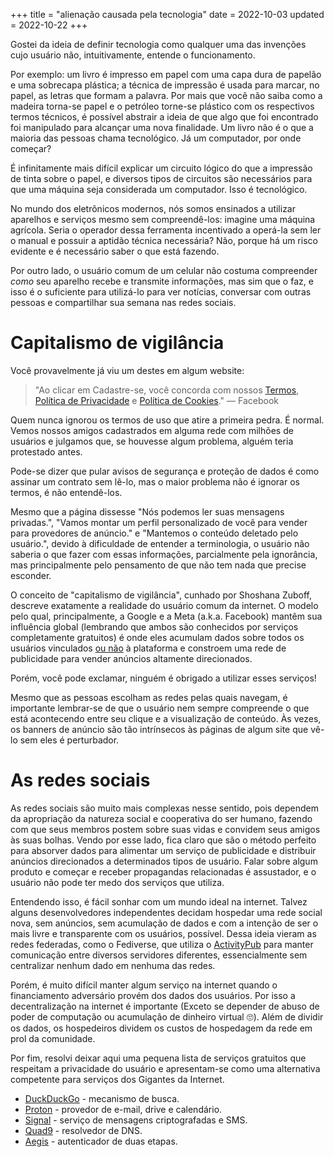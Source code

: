 +++
title = "alienação causada pela tecnologia"
date = 2022-10-03
updated = 2022-10-22
+++

Gostei da ideia de definir tecnologia como qualquer uma das invenções cujo usuário não, intuitivamente, entende o funcionamento. 

Por exemplo: um livro é impresso em papel com uma capa dura de papelão e uma sobrecapa plástica; a técnica de impressão é usada para marcar, no papel, as letras que formam a palavra. Por mais que você não saiba como a madeira torna-se papel e o petróleo torne-se plástico com os respectivos termos técnicos, é possível abstrair a ideia de que algo que foi encontrado foi manipulado para alcançar uma nova finalidade. Um livro não é o que a maioria das pessoas chama tecnológico. Já um computador, por onde começar? 

É infinitamente mais difícil explicar um circuito lógico do que a impressão de tinta sobre o papel, e diversos tipos de circuitos são necessários para que uma máquina seja considerada um computador. Isso é tecnológico.

No mundo dos eletrônicos modernos, nós somos ensinados a utilizar aparelhos e serviços mesmo sem compreendê-los: imagine uma máquina agrícola. Seria o operador dessa ferramenta incentivado a operá-la sem ler o manual e possuir a aptidão técnica necessária? Não, porque há um risco evidente e é necessário saber o que está fazendo. 

Por outro lado, o usuário comum de um celular não costuma compreender _como_ seu aparelho recebe e transmite informações, mas sim que o faz, e isso é o suficiente para utilizá-lo para ver notícias, conversar com outras pessoas e compartilhar sua semana nas redes sociais. 

# Capitalismo de vigilância

Você provavelmente já viu um destes em algum website: 

> "Ao clicar em Cadastre-se, você concorda com nossos [Termos](https://pt-br.facebook.com/legal/terms/update), [Política de Privacidade](https://pt-br.facebook.com/about/privacy/update) e [Política de Cookies](https://pt-br.facebook.com/policies/cookies/)." — Facebook

Quem nunca ignorou os termos de uso que atire a primeira pedra. É normal. Vemos nossos amigos cadastrados em alguma rede com milhões de usuários e julgamos que, se houvesse algum problema, alguém teria protestado antes. 

Pode-se dizer que pular avisos de segurança e proteção de dados é como assinar um contrato sem lê-lo, mas o maior problema não é ignorar os termos, é não entendê-los. 

Mesmo que a página dissesse "Nós podemos ler suas mensagens privadas.", "Vamos montar um perfil personalizado de você para vender para provedores de anúncio." e "Mantemos o conteúdo deletado pelo usuário.", devido à dificuldade de entender a terminologia, o usuário não saberia o que fazer com essas informações, parcialmente pela ignorância, mas principalmente pelo pensamento de que não tem nada que precise esconder.

O conceito de "capitalismo de vigilância", cunhado por Shoshana Zuboff, descreve exatamente a realidade do usuário comum da internet. O modelo pelo qual, principalmente, a Google e a Meta (a.k.a. Facebook) mantêm sua influência global (lembrando que ambos são conhecidos por serviços completamente gratuitos) é onde eles acumulam dados sobre todos os usuários vinculados [ou não](https://www.facebook.com/policies/cookies#:~:text=isso%20acontece%20independentemente%20de%20voce%20ter%20ou%20nao%20uma%20conta%20do%20facebook%20ou%20estar%20ou%20nao%20conectado%20a%20ela.%20) à plataforma e constroem uma rede de publicidade para vender anúncios altamente direcionados.

Porém, você pode exclamar, ninguém é obrigado a utilizar esses serviços!

Mesmo que as pessoas escolham as redes pelas quais navegam, é importante lembrar-se de que o usuário nem sempre compreende o que está acontecendo entre seu clique e a visualização de conteúdo. Às vezes, os banners de anúncio são tão intrínsecos às páginas de algum site que vê-lo sem eles é perturbador. 
# As redes sociais
As redes sociais são muito mais complexas nesse sentido, pois dependem da apropriação da natureza social e cooperativa do ser humano, fazendo com que seus membros postem sobre suas vidas e convidem seus amigos às suas bolhas. Vendo por esse lado, fica claro que são o método perfeito para absorver dados para alimentar um serviço de publicidade e distribuir anúncios direcionados a determinados tipos de usuário. Falar sobre algum produto e começar e receber propagandas relacionadas é assustador, e o usuário não pode ter medo dos serviços que utiliza.

Entendendo isso, é fácil sonhar com um mundo ideal na internet. Talvez alguns desenvolvedores independentes decidam hospedar uma rede social nova, sem anúncios, sem acumulação de dados e com a intenção de ser o mais livre e transparente com os usuários, possível. Dessa ideia vieram as redes federadas, como o Fediverse, que utiliza o [ActivityPub](https://activitypub.rocks/) para manter comunicação entre diversos servidores diferentes, essencialmente sem centralizar nenhum dado em nenhuma das redes.

Porém, é muito difícil manter algum serviço na internet quando o financiamento adversário provém dos dados dos usuários. Por isso a decentralização na internet é importante (Exceto se depender de abuso de poder de computação ou acumulação de dinheiro virtual 🙄). Além de dividir os dados, os hospedeiros dividem os custos de hospedagem da rede em prol da comunidade.

Por fim, resolvi deixar aqui uma pequena lista de serviços gratuitos que respeitam a privacidade do usuário e apresentam-se como uma alternativa competente para serviços dos Gigantes da Internet.

* [DuckDuckGo](https://duckduckgo.com/) - mecanismo de busca.
* [Proton](https://proton.me) - provedor de e-mail, drive e calendário.
* [Signal](https://signal.org/) - serviço de mensagens criptografadas e SMS.
* [Quad9](https://quad9.net/) - resolvedor de DNS.
* [Aegis](https://getaegis.app/) - autenticador de duas etapas.